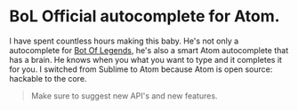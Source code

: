 # BoL Official autocomplete for Atom.

I have spent countless hours making this baby. He's not only a autocomplete for [Bot Of Legends](https://forum.botoflegends.com/), he's also a smart Atom autocomplete that has a brain. He knows when you what you want to type and it completes it for you. I switched from Sublime to Atom because Atom is open source: hackable to the core.

> Make sure to suggest new API's and new features.
